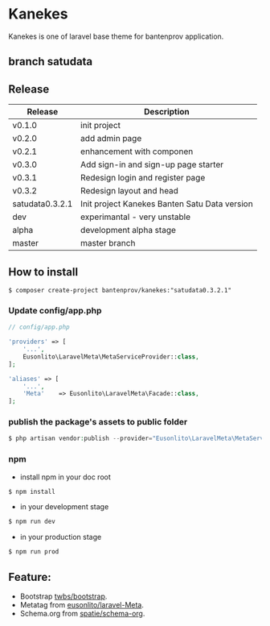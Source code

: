 # Kanekes

Kanekes is one of laravel base theme for bantenprov application.

## branch satudata

## Release

| Release         | Description                                   |
|-----------------|-----------------------------------------------|
| v0.1.0          | init project                                  |
| v0.2.0          | add admin page                                |
| v0.2.1          | enhancement with componen                     |
| v0.3.0          | Add sign-in and sign-up page starter          |
| v0.3.1          | Redesign login and register page              |
| v0.3.2          | Redesign layout and head                      |
| satudata0.3.2.1 | Init project Kanekes Banten Satu Data version |
| dev             | experimantal - very unstable                  |
| alpha           | development alpha stage                       |
| master          | master branch                                 |

## How to install

```
$ composer create-project bantenprov/kanekes:"satudata0.3.2.1"
```

### Update config/app.php

```php
// config/app.php

'providers' => [
    '...',
    Eusonlito\LaravelMeta\MetaServiceProvider::class,
];

'aliases' => [
    '...',
    'Meta'    => Eusonlito\LaravelMeta\Facade::class,
];
```

### publish the package's assets to public folder

```php
$ php artisan vendor:publish --provider="Eusonlito\LaravelMeta\MetaServiceProvider"
```
### npm
- install npm in your doc root
```sh
$ npm install
```
- in your development stage
```sh
$ npm run dev
```
- in your production stage
```sh
$ npm run prod
```

## Feature:

- Bootstrap [twbs/bootstrap](https://github.com/twbs/bootstrap/).
- Metatag from [eusonlito/laravel-Meta](https://github.com/eusonlito/laravel-Meta).
- Schema.org from [spatie/schema-org](https://github.com/spatie/schema-org).
